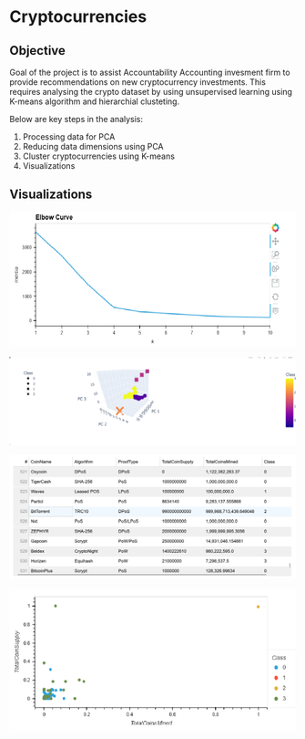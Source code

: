 # Cryptocurrencies

## Objective

  Goal of the project is to assist Accountability Accounting invesment firm to provide recommendations on new cryptocurrency investments.
  This requires analysing the crypto dataset by using unsupervised learning using K-means algorithm and hierarchial clusteting. 
  
  Below are key steps in the analysis:
  1. Processing data for PCA
  2. Reducing data dimensions using PCA
  3. Cluster cryptocurrencies using K-means
  4. Visualizations
  
## Visualizations

![](https://github.com/SuniAnalytics/Cryptocurrencies/blob/main/images/1ElbowCurve.png)

![](https://github.com/SuniAnalytics/Cryptocurrencies/blob/main/images/2.png)

![](https://github.com/SuniAnalytics/Cryptocurrencies/blob/main/images/4crypto_table.png)

![](https://github.com/SuniAnalytics/Cryptocurrencies/blob/main/images/3.png)


